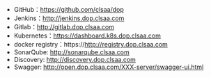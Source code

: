 * GitHub：https://github.com/clsaa/dop
* Jenkins：http://jenkins.dop.clsaa.com
* Gitlab：http://gitlab.dop.clsaa.com
* Kubernetes：https://dashboard.k8s.dop.clsaa.com
* docker registry：https://http://registry.dop.clsaa.com
* SonarQube: http://sonarqube.clsaa.com
* Discovery: http://discovery.dop.clsaa.com
* Swagger: http://open.dop.clsaa.com/XXX-server/swagger-ui.html